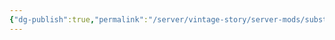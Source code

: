 ```yaml
---
{"dg-publish":true,"permalink":"/server/vintage-story/server-mods/substrate/","tags":["vs-outdated"],"noteIcon":""}
---
```


